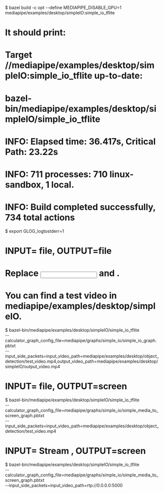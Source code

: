 

$ bazel build -c opt --define MEDIAPIPE_DISABLE_GPU=1 \
    mediapipe/examples/desktop/simpleIO:simple_io_tflite

# It should print:
# Target //mediapipe/examples/desktop/simpleIO:simple_io_tflite up-to-date:
#   bazel-bin/mediapipe/examples/desktop/simpleIO/simple_io_tflite
# INFO: Elapsed time: 36.417s, Critical Path: 23.22s
# INFO: 711 processes: 710 linux-sandbox, 1 local.
# INFO: Build completed successfully, 734 total actions

$ export GLOG_logtostderr=1

# INPUT=  file, OUTPUT=file
# Replace <input video path> and <output video path>.
# You can find a test video in mediapipe/examples/desktop/simpleIO.
$ bazel-bin/mediapipe/examples/desktop/simpleIO/simple_io_tflite \
    --calculator_graph_config_file=mediapipe/graphs/simple_io/simple_io_graph.pbtxt \
    --input_side_packets=input_video_path=mediapipe/examples/desktop/object_detection/test_video.mp4,output_video_path=mediapipe/examples/desktop/simpleIO/output_video.mp4

# INPUT=  file, OUTPUT=screen

$ bazel-bin/mediapipe/examples/desktop/simpleIO/simple_io_tflite \
    --calculator_graph_config_file=mediapipe/graphs/simple_io/simple_media_to_screen_graph.pbtxt \
    --input_side_packets=input_video_path=mediapipe/examples/desktop/object_detection/test_video.mp4


# INPUT=  Stream , OUTPUT=screen

$ bazel-bin/mediapipe/examples/desktop/simpleIO/simple_io_tflite \
    --calculator_graph_config_file=mediapipe/graphs/simple_io/simple_media_to_screen_graph.pbtxt \
    --input_side_packets=input_video_path=rtp://0.0.0.0:5000
